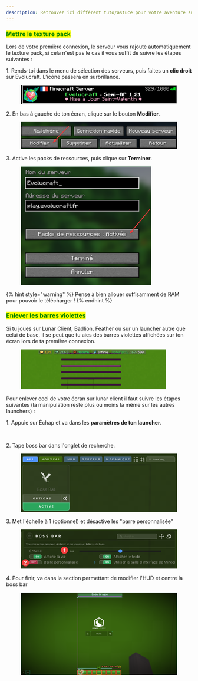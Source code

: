 ```yaml
---
description: Retrouvez ici différent tuto/astuce pour votre aventure sur évolucraft
---
```


### <mark style="color:green;">Mettre le texture pack</mark>
Lors de votre première connexion, le serveur vous rajoute automatiquement le texture pack, si cela n'est pas le cas il vous suffit de suivre les étapes suivantes : 

1.<span style="align-items: center;">
Rends-toi dans le menu de sélection des serveurs, puis faites un **clic droit** sur Evolucraft. L’icône passera en surbrillance.
  <figure><img src="../.gitbook/assets/Tuto_EvoOverlay.png" alt=""></figure>
</span>

2.<span style="align-items: center;">
En bas à gauche de ton écran, clique sur le bouton **Modifier**.
  <figure><img src="../.gitbook/assets/Tuto_Modifier.png" alt=""></figure>
</span>

3.<span style="align-items: center;">
Active les packs de ressources, puis clique sur **Terminer**.
  <figure><img src="../.gitbook/assets/Tuto_PackEnable.png" alt=""></figure>
</span>

{% hint style="warning" %}
Pense à bien allouer suffisamment de RAM pour pouvoir le télécharger ! 
{% endhint %}


### <mark style="color:green;">Enlever les barres violettes</mark>
Si tu joues sur Lunar Client, Badlion, Feather ou sur un launcher autre que celui de base, il se peut que tu aies des barres violettes affichées sur ton écran lors de ta première connexion.  
<figure><img src="../.gitbook/assets/Tuto_BarreViolette.png" alt=""></figure>

Pour enlever ceci de votre écran sur lunar client il faut suivre les étapes suivantes (la manipulation reste plus ou moins la même sur les autres launchers) :

1.<span style="align-items: center;">
  Appuie sur Échap et va dans les **paramètres de ton launcher**. 
  <figure><img src="../.gitbook/assets/LunarOption.png" alt=""></figure>
</span>

2.<span style="align-items: center;"> 
  Tape boss bar dans l'onglet de recherche.
  <figure><img src="../.gitbook/assets/Tuto_SelectBossBar.png" alt=""></figure>
</span>

3.<span style="align-items: center;">
  Met l'échelle à 1 (optionnel) et désactive les "barre personnalisée"
  <figure><img src="../.gitbook/assets/Tuto_ScaleEtDesac.png" alt=""></figure>
</span>

4.<span style="align-items: center;">
  Pour finir, va dans la section permettant de modifier l'HUD et centre la boss bar
  <figure><img src="../.gitbook/assets/Tuto_BarrePlacement.png" alt=""></figure>
</span>
